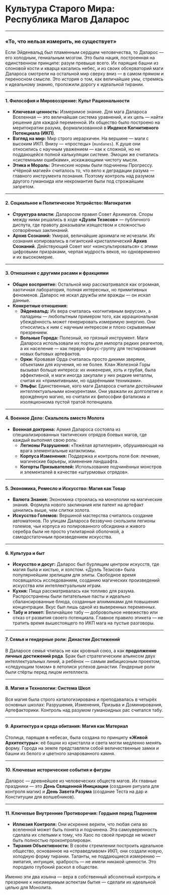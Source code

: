 # Культура Старого Мира: Республика Магов Даларос

---

### **«То, что нельзя измерить, не существует»**

Если Эйденвальд был пламенным сердцем человечества, то Даларос — его холодным, гениальным мозгом. Это была нация, построенная на единственном принципе: разум превыше всего. Их парящие башни из слоновой кости и кварца касались небес, и из своих обсерваторий маги Далароса смотрели на остальной мир сверху вниз — в самом прямом и переносном смысле. Это история о том, как величайшие умы, стремясь к идеальному знанию, проложили дорогу к идеальной тирании.

---

#### **1. Философия и Мировоззрение: Культ Рациональности**

* **Ключевая ценность:** Измеримое знание. Для мага Далароса Вселенная — это величайшая система уравнений, и их цель — найти решение для каждой переменной. Их общество было построено на меритократии разума, формализованной в **Индексе Когнитивного Потенциала (ИКП)**.
* **Взгляд на мир:** Мир строго иерархичен. На вершине — маги с высоким ИКП. Внизу — «простецы» (`mundanes`). К душе они относились с научным уважением — как к сложной, но не поддающейся полной калькуляции системе. Эмоции же считались «системными ошибками», искажающими чистоту мысли.
* **Этика и Мораль:** Этические нормы были подчинены Прогрессу. «Чёрной магией» считалось то, что вело к деградации разума — главного инструмента познания. Поэтому контроль над разумом другого гуманоида или некромантия были под строжайшим запретом.

---

#### **2. Социальное и Политическое Устройство: Магократия**

* **Структура власти:** Даларосом правил Совет Архимагов. Споры между ними решались в ходе **«Дуэли Тезисов»** — публичного диспута, где правоту доказывали изяществом и сложностью сотворённых заклинаний.
* **Архив Сознаний:** Умирая, величайшие архимаги не исчезали. Их сознания копировались в гигантский кристаллический **Архив Сознаний**. Действующий Совет мог «консультироваться» с этими цифровыми призраками, черпая мудрость веков, но одновременно и их высокомерие.

---

#### **3. Отношения с другими расами и фракциями**

* **Общее восприятие:** Остальной мир рассматривался как огромная, хаотичная лаборатория, полная интересных, но примитивных феноменов. Даларос не искал дружбы или вражды — он искал данные.
* **Конкретные отношения:**
    * **Эйденвальд:** Их вера считалась «когнитивным вирусом», а паладины — любопытным примером того, как иррациональная убеждённость может генерировать измеримую энергию. Они относились к ним с научным интересом и плохо скрываемым презрением.
    * **Вольные Города:** Полезный, но грязный инструмент. Маги Далароса использовали их порты для импорта редких реагентов, а их население — как первую фокус-группу для тестирования новых бытовых артефактов.
    * **Орки:** Кровавая Орда считалась просто дикими зверями, объектами для изучения, но не более. Клан Железной Горы вызывал больше интереса: их инженерия, хоть и грубая, была эффективной, и маги иногда закупали у них редкие металлы, считая их «примитивными, но одарёнными техниками».
    * **Эльфы:** Единственные, кого маги Далароса считали достойными интеллектуальными конкурентами. Они уважали их долголетие и врождённую магию, но считали их философии фатализма и изоляционизма пустой тратой потенциала.

---

#### **4. Военное Дело: Скальпель вместо Молота**

* **Военная доктрина:** Армия Далароса состояла из специализированных тактических отрядов боевых магов, где каждый выполнял свою роль:
    * **Легионы Разрушения:** «Тяжёлая артиллерия», обрушивающая на врага элементальные катаклизмы.
    * **Корпуса Изменения:** Поддержка и контроль поля боя: лечение, магические барьеры, изменение ландшафта.
    * **Когорты Призывателей:** Использование подчинённых монстров и элементалей в качестве «штурмовых отрядов».

---

#### **5. Экономика, Ремесло и Искусство: Магия как Товар**

* **Валюта Знания:** Экономика строилась на монополии на магические знания. Формула нового заклинания или патент на артефакт ценились выше, чем слитки золота.
* **Искусство Големов:** Вершиной мастерства считалось создание автоматонов. По улицам Далароса беззвучно скользили легионы големов, чьи корпуса из полированного обсидиана и живого серебра были не просто утилитарной оболочкой, а самодостаточным произведением искусства.

---

#### **6. Культура и быт**

* **Искусство и досуг:** Даларос был бурлящим центром искусств, где магия была и кистью, и холстом. «Дуэль Тезисов» была популярнейшим зрелищем для элиты. Свободное время посвящалось исследованиям, созданию магических произведений искусства или интеллектуальным играм.
* **Кухня:** Пища рассматривалась как топливо для разума. Распространены были питательные пасты и идеально сбалансированные блюда, созданные алхимиками для повышения концентрации. Вкус был лишь одной из выверенных переменных.
* **Табу и этикет:** Величайшее табу — добровольное невежество или отказ от развития своего потенциала. Главное правило этикета — не тратить время вышестоящего по ИКП мага на пустые разговоры.

---

#### **7. Семья и гендерные роли: Династии Достижений**

В Даларосе семья чтилась не как кровный союз, а как **продолжение личных достижений рода**. Брак был стратегическим альянсом двух интеллектуальных линий, а ребёнок — самым амбициозным проектом, «следующим томом» в летописи успехов династии. Гендерные роли были стёрты перед лицом интеллекта.

---

#### **8. Магия и Технологии: Система Школ**

Вся магия была строго каталогизирована и преподавалась в четырёх основных школах: Разрушения, Изменения, Призыва и Доминирования, Артефакторики. Контроль над разумом гуманоидных рас считался табу.

---

#### **9. Архитектура и среда обитания: Магия как Материал**

Столица, парящая в небесах, была создана по принципу **«Живой Архитектуры»**: её башни из кристалла и света могли медленно менять форму. Города на земле представляли собой величественные замки и башни из белого и цветного зачарованного камня.

---

#### **10. Ключевые исторические события и фигуры**

Даларос — древнейшее из человеческих обществ магов. Их главные праздники — это **День Священной Инициации** (создание ритуала для контроля магии) и **День Завета Разума** (создание Теста на дар и Конституции для волшебников).

---

#### **11. Ключевые Внутренние Противоречия: Гордыня перед Падением**

* **Иллюзия Контроля:** Они искренне верили, что любая сила во вселенной может быть понята и подчинена. Эта самоуверенность сделала их слепыми к тому, что Хаос по своей природе не может быть полностью проконтролирован.
* **Тирания Объективности:** В своём стремлении построить идеальное общество, основанное на «справедливом» ИКП, они создали новую, холодную форму тирании. Таланты, не поддающиеся измерению — эмпатия, интуиция, храбрость — не имели никакой ценности. Это породило глубокий раскол в обществе.

Именно эти два изъяна — вера в собственный абсолютный контроль и презрение к неизмеримым аспектам бытия — сделали их идеальной целью для Монолита.